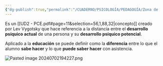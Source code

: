 ```yaml
---
{"dg-publish":true,"permalink":"/CUADERNO/PSICOLOGÍA/PEDAGOGÍA/Zona de Desarrollo Próximo/"}
---
```


Es un [[UD2 - PCE.pdf#page=11&selection=56,1,88,32|concepto]] creado por Lev Vygotsky que hace referencia a la distancia entre el **desarrollo psíquico actual** de una persona y su **desarrollo psíquico potencial**.

Aplicado a la **educación** se puede definir como la **diferencia** entre lo que el alumno **sabe hacer** y lo que **puede saber hacer** con asistencia.

![Pasted image 20240702194227.png](/img/user/MEDIA/Pasted%20image%2020240702194227.png)
